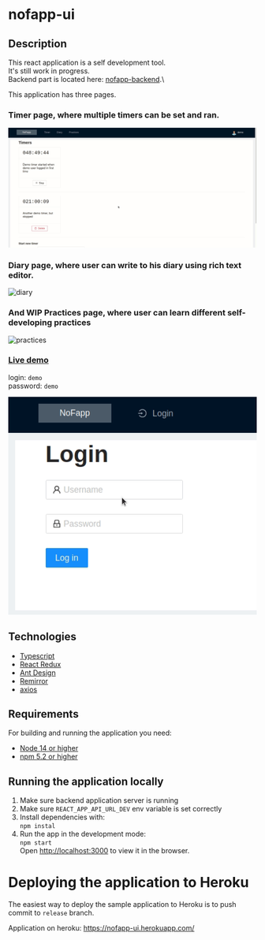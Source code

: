 # nofapp-ui

## Description

This react application is a self development tool.\
It's still work in progress.\
Backend part is located here: [nofapp-backend](https://github.com/zor07/nofapp).\

This application has three pages.

### Timer page, where multiple timers can be set and ran.

![timers](https://github.com/zor07/nofapp-ui/blob/master/readmeimg/timers.gif)

### Diary page, where user can write to his diary using rich text editor.
![diary](https://github.com/zor07/nofapp-ui/blob/master/readmeimg/diary.gif)

### And WIP Practices page, where user can learn different self-developing practices
![practices](https://github.com/zor07/nofapp-ui/blob/master/readmeimg/practices.gif)



### [Live demo](https://nofapp-ui.herokuapp.com/)
login: `demo`\
password: `demo`

![login](https://github.com/zor07/nofapp-ui/blob/master/readmeimg/login.gif)


## Technologies
* [Typescript](https://www.typescriptlang.org/)
* [React Redux](https://react-redux.js.org/)
* [Ant Design](https://ant.design/)
* [Remirror](https://remirror.io/)
* [axios](https://github.com/axios/axios)

## Requirements
For building and running the application you need:
* [Node 14 or higher](https://nodejs.org/en/)
* [npm 5.2 or higher](https://nodejs.org/en/)

## Running the application locally

1. Make sure backend application server is running 
2. Make sure `REACT_APP_API_URL_DEV` env variable is set correctly
3. Install dependencies with:\
   `npm instal`
4. Run the app in the development mode:\
   `npm start`   
   Open [http://localhost:3000](http://localhost:3000) to view it in the browser.

# Deploying the application to Heroku
The easiest way to deploy the sample application to Heroku is to push commit to `release` branch.

Application on heroku: https://nofapp-ui.herokuapp.com/